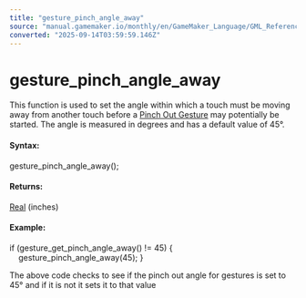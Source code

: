```yaml
---
title: "gesture_pinch_angle_away"
source: "manual.gamemaker.io/monthly/en/GameMaker_Language/GML_Reference/Game_Input/Gesture_Input/gesture_pinch_angle_away.htm"
converted: "2025-09-14T03:59:59.146Z"
---
```


# gesture\_pinch\_angle\_away

This function is used to set the angle within which a touch must be moving away from another touch before a [Pinch Out Gesture](../../../../../../../The_Asset_Editors/Object_Properties/Gesture_Events.md) may potentially be started. The angle is measured in degrees and has a default value of 45°.

#### **Syntax:**

gesture\_pinch\_angle\_away();

#### Returns:

[Real](../../../GML_Overview/Data_Types.md) (inches)

#### Example:

if (gesture\_get\_pinch\_angle\_away() != 45)
{
    gesture\_pinch\_angle\_away(45);
}

The above code checks to see if the pinch out angle for gestures is set to 45° and if it is not it sets it to that value